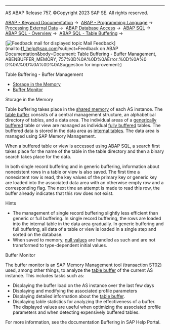   

* * *

AS ABAP Release 757, ©Copyright 2023 SAP SE. All rights reserved.

[ABAP - Keyword Documentation](javascript:call_link\('abenabap.htm'\)) →  [ABAP - Programming Language](javascript:call_link\('abenabap_reference.htm'\)) →  [Processing External Data](javascript:call_link\('abenabap_language_external_data.htm'\)) →  [ABAP Database Access](javascript:call_link\('abendb_access.htm'\)) →  [ABAP SQL](javascript:call_link\('abenabap_sql.htm'\)) →  [ABAP SQL - Overview](javascript:call_link\('abenabap_sql_oview.htm'\)) →  [ABAP SQL - Table Buffering](javascript:call_link\('abensap_puffering.htm'\)) → 

 [![](Mail.gif?object=Mail.gif&sap-language=EN "Feedback mail for displayed topic") Mail Feedback](mailto:f1_help@sap.com?subject=Feedback on ABAP Documentation&body=Document: Table Buffering - Buffer Management, ABENBUFFER_MEMORY, 757%0D%0A%0D%0AError:%0D%0A%0
D%0A%0D%0A%0D%0ASuggestion for improvement:)

Table Buffering - Buffer Management

-   [Storage in the Memory](#@@ITOC@@ABENBUFFER_MEMORY_1)
-   [Buffer Monitor](#@@ITOC@@ABENBUFFER_MEMORY_2)

Storage in the Memory   

Table buffering takes place in the [shared memory](javascript:call_link\('abenshared_memory_glosry.htm'\) "Glossary Entry") of each AS instance. The [table buffer](javascript:call_link\('abentable_buffer_glosry.htm'\) "Glossary Entry") consists of a central management structure, an alphabetical directory of tables, and a data area. The individual areas of a [generically buffered](javascript:call_link\('abenbuffer_generic_buffering.htm'\)) table or view are managed as individual [fully buffered](javascript:call_link\('abenbuffer_complete_buffering.htm'\)) tables. The buffered data is stored in the data area as [internal tables](javascript:call_link\('abeninternal_table_glosry.htm'\) "Glossary Entry"). The data area is managed using SAP Memory Management.

When a buffered table or view is accessed using ABAP SQL, a search first takes place for the name of the table in the table directory and then a binary search takes place for the data.

In both single record buffering and in generic buffering, information about nonexistent rows in a table or view is also saved. The first time a nonexistent row is read, the key values of the primary key or generic key are loaded into the associated data area with an otherwise empty row and a corresponding flag. The next time an attempt is made to read this row, the buffer already indicates that this row does not exist.

Hints

-   The management of single record buffering slightly less efficient than generic or full buffering. In single record buffering, the rows are loaded into the internal table in the data area gradually. In generic buffering and full buffering, all data of a table or view is loaded in a single step and sorted on the database.
-   When saved to memory, [null values](javascript:call_link\('abennull_value_glosry.htm'\) "Glossary Entry") are handled as such and are not transformed to type-dependent initial values.

Buffer Monitor   

The buffer monitor is an SAP Memory Management tool (transaction ST02) used, among other things, to analyze the [table buffer](javascript:call_link\('abentable_buffer_glosry.htm'\) "Glossary Entry") of the current AS instance. This includes tasks such as:

-   Displaying the buffer load on the AS instance over the last few days
-   Displaying and modifying the associated profile parameters
-   Displaying detailed information about the [table buffer](javascript:call_link\('abentable_buffer_glosry.htm'\) "Glossary Entry").
-   Displaying table statistics for analyzing the effectiveness of a buffer. The displayed values are useful when optimizing the associated profile parameters and when detecting expensively buffered tables.

For more information, see the documentation Buffering in SAP Help Portal.